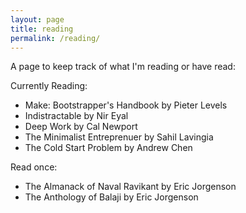 ```yaml
---
layout: page
title: reading
permalink: /reading/
---
```


A page to keep track of what I'm reading or have read:

Currently Reading:

- Make: Bootstrapper's Handbook by Pieter Levels
- Indistractable by Nir Eyal
- Deep Work by Cal Newport
- The Minimalist Entreprenuer by Sahil Lavingia
- The Cold Start Problem by Andrew Chen

Read once:

- The Almanack of Naval Ravikant by Eric Jorgenson
- The Anthology of Balaji by Eric Jorgenson
